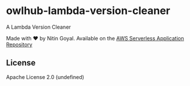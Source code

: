 # owlhub-lambda-version-cleaner

A Lambda Version Cleaner

Made with ❤️ by Nitin Goyal. Available on the [AWS Serverless Application Repository](https://aws.amazon.com/serverless)

## License

Apache License 2.0 (undefined)
